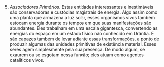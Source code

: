 ﻿5. <I>Associadores Primários</I>. Estas entidades interessantes e inestimáveis são conservadoras e custódias magistrais de energia. Algo assim como  uma planta que armazena a luz solar, esses organismos vivos também estocam energia durante os tempos em que suas manifestações são abundantes. Eles trabalham em uma escala gigantesca, convertendo as energias do espaço em um estado físico não conhecido em Urântia. E são capazes também de levar adiante essas transformações, a ponto de produzir algumas das unidades primitivas de existência material. Esses seres agem simplesmente pela sua presença. De modo algum, se exaurem ou se esgotam nessa função; eles atuam como agentes catalíticos vivos.